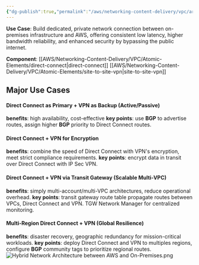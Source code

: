 ```yaml
---
{"dg-publish":true,"permalink":"/aws/networking-content-delivery/vpc/architectures/hybrid-network-architecture-between-aws-and-on-premises/"}
---
```


**Use Case**: Build dedicated, private network connection between on-premises infrastructure and AWS, offering consistent low latency, higher bandwidth reliability, and enhanced security by bypassing the public internet.

**Component**:
[[AWS/Networking-Content-Delivery/VPC/Atomic-Elements/direct-connect\|direct-connect]]  [[AWS/Networking-Content-Delivery/VPC/Atomic-Elements/site-to-site-vpn\|site-to-site-vpn]]

## Major Use Cases
#### Direct Connect as Primary + VPN as Backup (Active/Passive)
**benefits**: high availability, cost-effective
**key points**: use **BGP** to advertise routes, assign higher **BGP** priority to Direct Connect routes. 
<br>
#### Direct Connect + VPN for Encryption
**benefits**: combine the speed of Direct Connect with VPN's encryption, meet strict compliance requirements.
**key points**: encrypt data in transit over Direct Connect with IP Sec VPN.
<br>
#### Direct Connect + VPN via Transit Gateway (Scalable Multi-VPC)
**benefits**: simply multi-account/multi-VPC architectures, reduce operational overhead.
**key points**: transit gateway route table propagate routes between VPCs, Direct Connect and VPN. TGW Network Manager for centralized monitoring.
<br>
#### Multi-Region Direct Connect + VPN (Global Resilience)
**benefits**: disaster recovery, geographic redundancy for mission-critical workloads.
**key points**: deploy Direct Connect and VPN to multiples regions, configure **BGP** community tags to prioritize regional routes.
<br>
![Hybrid Network Architecture between AWS and On-Premises.png](/img/user/AWS/Networking-Content-Delivery/VPC/png/Hybrid%20Network%20Architecture%20between%20AWS%20and%20On-Premises.png)